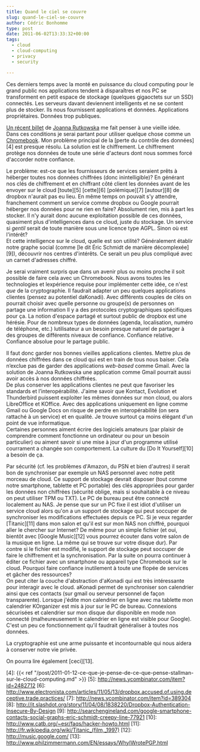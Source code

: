 ```yaml
---
title: Quand le ciel se couvre
slug: quand-le-ciel-se-couvre
author: Cédric Bonhomme
type: post
date: 2011-06-02T13:33:32+00:00
tags:
  - cloud
  - cloud-computing
  - privacy
  - security

---
```

Ces derniers temps avec la monté en puissance du cloud computing pour le grand
public nos applications tendent à disparaîtres et nos PC se transforment en
petit espace de stockage (quelques gigaoctets sur un SSD) connectés. Les
serveurs davant deviennent intelligents et ne se content plus de stocker.
Ils nous fournissent applications et données. Applications propriétaires.
Données trop publiques.

[Un récent billet][1] de [Joanna Rutkowska][2] me fait penser à une vieille
idée. Dans ces conditions je serai partant pour utiliser quelque chose comme un
[Chromebook][3]. Mon problème principal de la [perte du contrôle des données][4]
est presque résolu. La solution est le chiffrement. Le chiffrement protège nos
données de toute une série d'acteurs dont nous sommes forcé d'accorder notre
confiance.

Le problème: est-ce que les fournisseurs de services seraient prêts à héberger
toutes nos données chiffrées (donc inintelligible)? En générant nos clés de
chiffrement et en chiffrant côté client les données avant de les envoyer sur
le cloud [toute][5] [cette][6] [polémique][7] [autour][8] de dropbox n'aurait
pas eu lieu. En même temps on pouvait s'y attendre, franchement comment un
service comme dropbox ou Google pourrait héberger nos données pour ne rien en
faire? Absolument rien, mis à part les stocker. Il n'y aurait donc aucune
exploitation possible de ces données, quasiment plus d'intelligences dans ce
cloud, juste du stockage. Un service si _gentil_ serait de toute manière sous
une licence type AGPL. Sinon où est l'intérêt?  
Et cette intelligence sur le cloud, quelle est son utilité? Généralement établir
notre graphe social (comme [le dit Éric Schmidt de manière décomplexée][9]),
découvrir nos centres d'intérêts. Ce serait un peu plus compliqué avec un carnet
d'adresses chiffré.

Je serai vraiment surpris que dans un avenir plus ou moins proche il soit
possible de faire cela avec un Chromebook. Nous avons toutes les technologies
et lexpérience requise pour implémenter cette idée, ce n'est _que_ de la
cryptographie. Il faudrait adapter un peu quelques applications clientes
(pensez au potentiel daKonadi). Avec différents couples de clés on pourrait
choisir avec quelle personne ou groupe(s) de personnes on partage une
information Il y a des protocoles cryptographiques spécifiques pour ça.
La notion d'espace partagé et surtout public de dropbox est une hérésie. Pour de
nombreux types de données (agenda, localisation, numéro de téléphone, etc.)
lutilisateur a un besoin presque naturel de partager à des groupes de
différents niveaux de confiance. Confiance relative. Confiance absolue pour le
partage public.

Il faut donc garder nos bonnes vieilles applications clientes. Mettre plus de
données chiffrées dans ce cloud qui est en train de tous nous baiser. Cela
n’exclue pas de garder des applications _web-based_ comme Gmail. Avec la
solution de Joanna Rutkowska une application comme Gmail pourrait aussi avoir
accès à nos données chiffrées.  
De plus conserver les applications clientes ne peut que favoriser les standards
et l’interopérabilité. J'aime savoir que Kontact, Evolution et Thunderbird
puissent exploiter les mêmes données sur mon cloud, ou alors LibreOffice et
KOffice. Avec des applications uniquement en ligne comme Gmail ou Google Docs
on risque de perdre en interopérabilité (on sera rattaché à un service) et en
qualité. Je trouve surtout ça moins élégant d'un point de vue informatique.  
Certaines personnes aiment écrire des logiciels amateurs (par plaisir de
comprendre comment fonctionne un ordinateur ou pour un besoin particulier) ou
aiment savoir si une mise à jour d'un programme utilisé courrament a changée
son comportement. La culture du [Do It Yourself][10] a besoin de ça.

Par sécurité (cf. les problèmes d'Amazon, du PSN et bien d'autres) il serait
bon de synchroniser par exemple un NAS personnel avec notre petit morceau de
cloud. Ce support de stockage devrait disposer (tout comme notre smartphone,
tablette et PC portable) des clés appropriées pour garder les données non
chiffrées (sécurité oblige, mais si souhaitable à ce niveau on peut utiliser
TPM ou TXT). Le PC de bureau peut être connecté localement au NAS. Je pense que
sur un PC fixe il est idiot d'utiliser un service cloud alors qu'on a un support
de stockage qui peut soccuper de synchroniser les modifications effectuées
depuis ce PC. Si je veux regarder [Titanic][11] dans mon salon et qu'il est
sur mon NAS non chiffré, pourquoi aller le chercher sur Internet? De même pour
un simple fichier (et oui, bientôt avec [Google Music][12] vous pourrez écouter
dans votre salon de la musique en ligne. La même qui se trouve sur votre disque
dur). Par contre si le fichier est modifié, le support de stockage peut soccuper
de faire le chiffrement et la synchronisation. Par la suite on pourra continuer
à éditer ce fichier avec un smartphone ou appareil type Chromebook sur le
cloud. Pourquoi faire confiance inutilement à toute une flopée de services et
gâcher des ressources?  
On peut citer la couche d'abstraction d'aKonadi qui est très intéressante pour
interagir avec le cloud. aKonadi permet de synchroniser son calendrier ainsi
que ces contacts (sur gmail ou serveur personnel de façon transparente).
Lorsque j'édite mon calendrier en ligne avec ma tablette mon calendrier
KOrganizer est mis à jour sur le PC de bureau. Connexions sécurisées et
calendrier sur mon disque dur disponible en mode non connecté (malheureusement
le calendrier en ligne est visible pour Google). C'est un peu ce fonctionnement
qu'il faudrait généraliser à toutes nos données.

La cryptographie est une arme puissante et incontournable qui nous aidera à
conserver notre vie privée.

On pourra lire également [ceci][13].

 [1]: http://theinvisiblethings.blogspot.com/2011/05/untrusting-cloud.html
 [2]: http://webhosting.pl/files/groups/editors/bezpieczenstwo/2009_05/joanna_rutkowska_02.jpg
 [3]: http://www.google.com/chromebook/#
 [4]: {{< ref "/post/2011-01-12-ce-que-je-pense-de-ce-que-pense-stallman-sur-le-cloud-computing.md" >}}
 [5]: http://news.ycombinator.com/item?id=2482712
 [6]: http://www.electronista.com/articles/11/05/13/dropbox.accused.of.using.deceptive.trade.practices/
 [7]: http://news.ycombinator.com/item?id=389304
 [8]: http://it.slashdot.org/story/11/04/08/1838220/Dropbox-Authentication-Insecure-By-Design
 [9]: http://searchengineland.com/google-smartphone-contacts-social-graphs-eric-schmidt-creepy-line-77921
 [10]: http://www.catb.org/~esr/faqs/hacker-howto.html
 [11]: http://fr.wikipedia.org/wiki/Titanic_(film,_1997)
 [12]: http://music.google.com/
 [13]: http://www.philzimmermann.com/EN/essays/WhyIWrotePGP.html